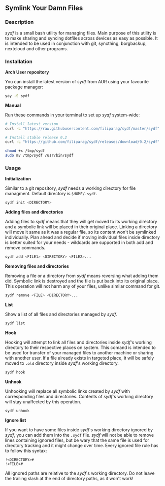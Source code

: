 ## Symlink Your Damn Files

### Description

_sydf_ is a small bash utility for managing files. Main purpose of this utility
is to make sharing and syncing dotfiles across devices as easy as possible. It is intended to be used in conjunction with git, syncthing, borgbackup,
nextcloud and other programs.

### Installation

**Arch User repository**

You can install the latest version of _sydf_ from AUR using your favourite package manager:
```sh
yay -S sydf
```

**Manual**

Run these commands in your terminal to set up _sydf_ system-wide:
```sh
# Install latest version
curl -L "https://raw.githubusercontent.com/filiparag/sydf/master/sydf" > /tmp/sydf

# Install stable release 0.2
curl -L "https://github.com/filiparag/sydf/releases/download/0.2/sydf" > /tmp/sydf

chmod +x /tmp/sydf
sudo mv /tmp/sydf /usr/bin/sydf

```

### Usage

**Initialization**

Similar to a git repository, _sydf_ needs a working directory for file managment. Default directory is `$HOME/.sydf`.
```sh
sydf init <DIRECTORY>
```
**Adding files and directories**

Adding files to _sydf_ means that they will get moved to its working directory and a symbolic link will be placed in their original place. Linking a directory will move it same as it was a regular file, so its content won't be symlinked individually. Plan ahead and decide if moving individual files inside directory is better suited for your needs - wildcards are supported in both add and remove commands.
```sh
sydf add <FILE1> <DIRECTORY> <FILE2>...
```

**Removing files and directories**

Removing a file or a directory from _sydf_ means reversing what adding them did. Symbolic link is destroyed and the file is put back into its original place. This operation will not harm any of your files, unlike similar command for git.
```sh
sydf remove <FILE> <DIRECTORY>...
```

**List**

Show a list of all files and directories managed by _sydf_.
```sh
sydf list
```

**Hook**

Hooking will attempt to link all files and directories inside _sydf_'s working directory to their respective places on system. This comand is intended to be used for transfer of your managed files to another machine or sharing with another user. If a file already exists in targeted place, it will be safely moved to `.old` directory inside _sydf_'s working directory.
```sh
sydf hook
```

**Unhook**

Unhooking will replace all symbolic links created by _sydf_ with corresponding files and directories. Contents of _sydf_'s working directory will stay unaffected by this operation.
```sh
sydf unhook
```

**Ignore list**

If you want to have some files inside _sydf_'s working directory ignored by _sydf_, you can add them into the `.sydf` file. _sydf_ will not be able to remove lines containing ignored files, but be wary that the same file is used for directory tracking and it might change over time. Every ignored file rule has to follow this syntax:
```
!<DIRECTORY>#
!<FILE>#
```
All ignored paths are relative to the _sydf_'s working directory. Do not leave the trailing slash at the end of directory paths, as it won't work!
